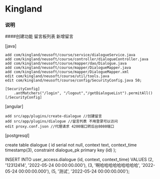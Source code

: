 # Kingland
### 说明

####创建功能 留言板列表 新增留言

[java]

    add com/kingland/neusoft/course/service/dialogueService.java
    add com/kingland/neusoft/course/controller/dialogueController.java
    add com/kingland/neusoft/course/mapper/dao/Dialogue.java
    add com/kingland/neusoft/course/mapper/DialogueMapper.java
    add com/kingland/neusoft/course/mapper/DialogueMapper.xml
    edit com/kingland/neusoft/course/util/tools.java
    edit com/kingland/neusoft/course/config/SecurityConfig.java 50;

    [SecurityConfig]
        .antMatchers("/login", "/logout","/getDialogueList").permitAll()
    [/SecurityConfig]

[angular]

    add src/app/plugins/create-dialogue //创建留言
    add src/app/plugins/dialogue //留言列表 不用登录可以访问
    edit proxy.conf.json //代理请求 4200端口转后台8080端口

[postgresql]

create table dialogue
(
    id           serial not null,
    context      text,
    context_time timestamp(3),
    constraint dialogue_pk primary key (id)
);

INSERT INTO user_access.dialogue (id, context, context_time)
VALUES  (2, '12312414', '2022-05-24 00:00:00.000'),
        (3, '啊哈哈哈哈哈哈哈哈哈', '2022-05-24 00:00:00.000'),
        (5, '测试', '2022-05-24 00:00:00.000');
```

